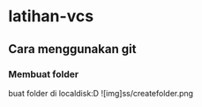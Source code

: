 # latihan-vcs

## Cara menggunakan git

### Membuat folder
buat folder di localdisk:D
![img]ss/createfolder.png